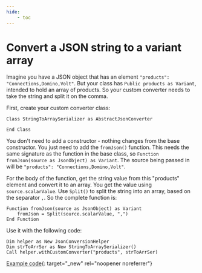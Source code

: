 ```yaml
---
hide:
    - toc
---
```

# Convert a JSON string to a variant array

Imagine you have a JSON object that has an element `"products": "Connections,Domino,Volt"`. But your class has `Public products as Variant`, intended to hold an array of products. So your custom converter needs to take the string and split it on the comma.

First, create your custom converter class:

``` vbscript
Class StringToArraySerializer as AbstractJsonConverter

End Class
```

You don't need to add a constructor - nothing changes from the base constructor. You just need to add the `fromJson()` function. This needs the same signature as the function in the base class, so `Function fromJson(source as JsonObject) as Variant`. The source being passed in will be `"products": "Connections,Domino,Volt"`.

For the body of the function, get the string value from this "products" element and convert it to an array. You get the value using `source.scalarValue`. Use `Split()` to split the string into an array, based on the separator `,`. So the complete function is:

``` vbscript
Function fromJson(source as JsonObject) as Variant
    fromJson = Split(source.scalarValue, ",")
End Function
```

Use it with the following code:

``` vbscript
Dim helper as New JsonConversionHelper
Dim strToArrSer as New StringToArraySerializer()
Call helper.withCustomConverter("products", strToArrSer)
```

[Example code](../../assets/example_code/deser-60.txt){: target="_new" rel="noopener noreferrer"}

